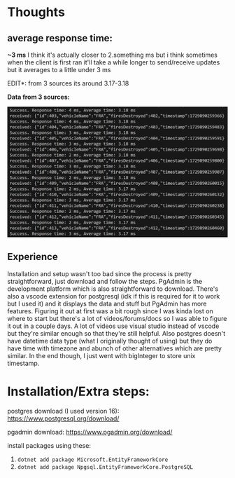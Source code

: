 # Thoughts


## average response time: 
**~3 ms**
I think it's actually closer to 2.something ms but i think sometimes when the client is first ran it'll take a while longer to send/receive updates but it averages to a little under 3 ms

EDIT*: from 3 sources its around 3.17-3.18

**Data from 3 sources:** 

![result](postgres-new-result-from-3-sources.png)

## Experience
Installation and setup wasn't too bad since the process is pretty straightforward, just download and follow the steps. PgAdmin is the development platform which is also straightforward to download. There's also a vscode extension for postgresql (idk if this is required for it to work but I used it) and it displays the data and stuff but PgAdmin has more features. Figuring it out at first was a bit rough since I was kinda lost on where to start but there's a lot of videos/forums/docs so I was able to figure it out in a couple days. A lot of videos use visual studio instead of vscode but they're similar enough so that they're still helpful. Also postgres doesn't have datetime data type (what I originally thought of using) but they do have time with timezone and abunch of other alternatives which are pretty similar. In the end though, I just went with bigInteger to store unix timestamp.

# Installation/Extra steps:
postgres download (I used version 16): https://www.postgresql.org/download/

pgadmin download: https://www.pgadmin.org/download/

install packages using these:

1. `dotnet add package Microsoft.EntityFrameworkCore`
2. `dotnet add package Npgsql.EntityFrameworkCore.PostgreSQL`
